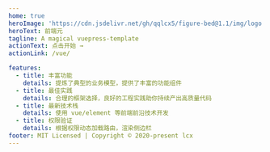 ```yaml
---
home: true
heroImage: 'https://cdn.jsdelivr.net/gh/qqlcx5/figure-bed@1.1/img/logo.jpg'
heroText: 前端元
tagline: A magical vuepress-template
actionText: 点击开始 →
actionLink: /vue/

features:
  - title: 丰富功能
    details: 提炼了典型的业务模型，提供了丰富的功能组件
  - title: 最佳实践
    details: 合理的框架选择，良好的工程实践助你持续产出高质量代码
  - title: 最新技术栈
    details: 使用 vue/element 等前端前沿技术开发
  - title: 权限验证
    details: 根据权限动态加载路由，渲染侧边栏
footer: MIT Licensed | Copyright © 2020-present lcx
---
```

